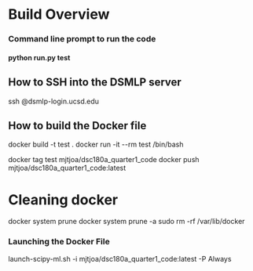 # Build Overview
### Command line prompt to run the code
#### python run.py test


## How to SSH into the DSMLP server
ssh <user>@dsmlp-login.ucsd.edu

## How to build the Docker file
docker build -t test .
docker run -it --rm test /bin/bash

<!-- docker run -it --rm mjtjoa/dsc180a_quarter1_code bash -->


docker tag test mjtjoa/dsc180a_quarter1_code
docker push mjtjoa/dsc180a_quarter1_code:latest

# Cleaning docker
docker system prune
docker system prune -a
sudo rm -rf /var/lib/docker

### Launching the Docker File
launch-scipy-ml.sh -i mjtjoa/dsc180a_quarter1_code:latest -P Always
